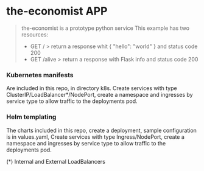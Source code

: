 # the-economist APP

> the-economist is a prototype python service
> This example has two resources:
> * GET / > return a response whit { "hello": "world" } and status code 200
> * GET /alive > return a response with Flask info and status code 200

### Kubernetes manifests

Are included in this repo, in directory k8s. Create services with type ClusterIP/LoadBalancer*/NodePort, create a namespace and ingresses by service type to allow traffic to the deployments pod.

### Helm templating

The charts included in this repo, create a deployment, sample configuration is in values.yaml, Create services with type Ingress/NodePort, create a namespace and ingresses by service type to allow traffic to the deployments pod.


(*) Internal and External LoadBalancers
